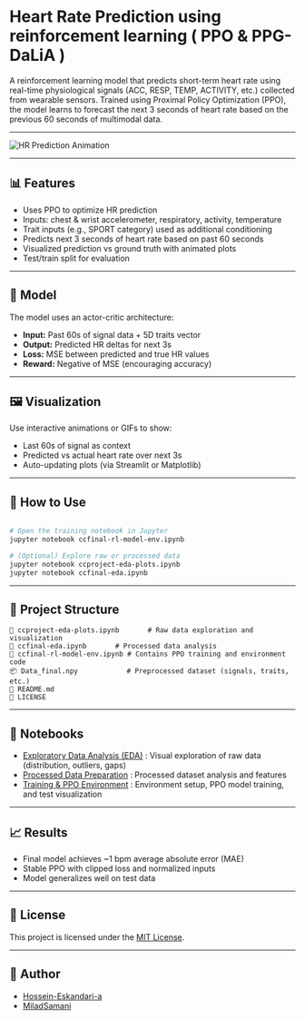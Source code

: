 # Heart Rate Prediction using reinforcement learning ( PPO & PPG-DaLiA )

A reinforcement learning model that predicts short-term heart rate using real-time physiological signals (ACC, RESP, TEMP, ACTIVITY, etc.) collected from wearable sensors. Trained using Proximal Policy Optimization (PPO), the model learns to forecast the next 3 seconds of heart rate based on the previous 60 seconds of multimodal data.

---

![HR Prediction Animation](assets/hr_prediction.gif)

---

## 📊 Features

- Uses PPO to optimize HR prediction
- Inputs: chest & wrist accelerometer, respiratory, activity, temperature
- Trait inputs (e.g., SPORT category) used as additional conditioning
- Predicts next 3 seconds of heart rate based on past 60 seconds
- Visualized prediction vs ground truth with animated plots
- Test/train split for evaluation

---

## 🧠 Model

The model uses an actor-critic architecture:

- **Input:** Past 60s of signal data + 5D traits vector
- **Output:** Predicted HR deltas for next 3s
- **Loss:** MSE between predicted and true HR values
- **Reward:** Negative of MSE (encouraging accuracy)

---

## 🖼 Visualization

Use interactive animations or GIFs to show:

- Last 60s of signal as context
- Predicted vs actual heart rate over next 3s
- Auto-updating plots (via Streamlit or Matplotlib)

---

## 🧪 How to Use

```bash

# Open the training notebook in Jupyter
jupyter notebook ccfinal-rl-model-env.ipynb

# (Optional) Explore raw or processed data
jupyter notebook ccproject-eda-plots.ipynb
jupyter notebook ccfinal-eda.ipynb

```

---

## 📁 Project Structure

```
📓 ccproject-eda-plots.ipynb       # Raw data exploration and visualization
📓 ccfinal-eda.ipynb       # Processed data analysis
📓 ccfinal-rl-model-env.ipynb # Contains PPO training and environment code
📦 Data_final.npy            # Preprocessed dataset (signals, traits, etc.)
📜 README.md
📄 LICENSE
```

---

## 📓 Notebooks

- [Exploratory Data Analysis (EDA)](https://www.kaggle.com/code/hosseineskandaria/ccproject-eda-plots) : Visual exploration of raw data (distribution, outliers, gaps)
- [Processed Data Preparation](https://www.kaggle.com/code/hosseineskandaria/ccfinal-eda) : Processed dataset analysis and features
- [Training & PPO Environment](https://www.kaggle.com/code/hosseineskandaria/ccfinal-rl-model-env) : Environment setup, PPO model training, and test visualization

---

## 📈 Results

- Final model achieves ~1 bpm average absolute error (MAE)
- Stable PPO with clipped loss and normalized inputs
- Model generalizes well on test data

---

## 📄 License

This project is licensed under the [MIT License](./LICENSE).

---

## 🤛 Author

- [Hossein-Eskandari-a](https://github.com/Hossein-Eskandari-a)
- [MiladSamani](https://github.com/MiladSamani)
